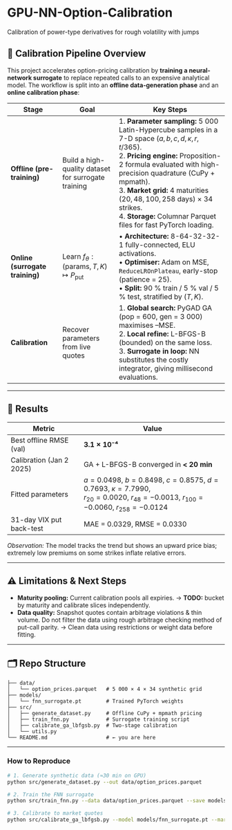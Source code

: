 # GPU-NN-Option-Calibration
Calibration of power-type derivatives for rough volatility with jumps


## 🔧 Calibration Pipeline Overview

This project accelerates option-pricing calibration by **training a neural‐network surrogate** to replace repeated calls to an expensive analytical model. The workflow is split into an **offline data-generation phase** and an **online calibration phase**:

| Stage                           | Goal                                                       | Key Steps                                                                                                                                                                                                                                                                                                                                                             |
| ------------------------------- | ---------------------------------------------------------- | --------------------------------------------------------------------------------------------------------------------------------------------------------------------------------------------------------------------------------------------------------------------------------------------------------------------------------------------------------------------- |
| **Offline (pre-training)**      | Build a high-quality dataset <br>for surrogate training    | 1. **Parameter sampling:** 5 000 Latin-Hypercube samples in a 7-D space  $(a,b,c,d,\kappa,r,t/365)$. <br>2. **Pricing engine:** Proposition-2 formula evaluated with high-precision quadrature (CuPy + mpmath). <br>3. **Market grid:** 4 maturities $(20,48,100,258\text{ days})$ × 34 strikes. <br>4. **Storage:** Columnar Parquet files for fast PyTorch loading. |
| **Online (surrogate training)** | Learn $f_\theta:(\text{params},T,K)\mapsto P_{\text{put}}$ | • **Architecture:** 8-64-32-32-1 fully-connected, ELU activations. <br>• **Optimiser:** Adam on MSE, `ReduceLROnPlateau`, early-stop (patience = 25). <br>• **Split:** 90 % train / 5 % val / 5 % test, stratified by $(T,K)$.                                                                                                                                        |
| **Calibration**                 | Recover parameters from live quotes                        | 1. **Global search:** PyGAD GA (pop = 600, gen = 3 000) maximises –MSE. <br>2. **Local refine:** L-BFGS-B (bounded) on the same loss. <br>3. **Surrogate in loop:** NN substitutes the costly integrator, giving millisecond evaluations.                                                                                                                             |

---

## 🚀 Results

| Metric                   | Value                                                                                                                                               |
| ------------------------ | --------------------------------------------------------------------------------------------------------------------------------------------------- |
| Best offline RMSE (val)  | **3.1 × 10⁻⁴**                                                                                                                                      |
| Calibration (Jan 2 2025) | GA + L-BFGS-B converged in **< 20 min**                                                                                                               |
| Fitted parameters        | $a=0.0498$, $b=0.8498$, $c=0.8575$, $d=0.7693$, $\kappa=7.7990$,<br>$r_{20} = 0.0020$, $r_{48} = -0.0013$, $r_{100} = -0.0060$, $r_{258} = -0.0124$ |
| 31-day VIX put back-test | MAE = 0.0329, RMSE = 0.0330                                                                                                          |

*Observation:* The model tracks the trend but shows an upward price bias; extremely low premiums on some strikes inflate relative errors.

---

## ⚠️ Limitations & Next Steps

* **Maturity pooling:** Current calibration pools all expiries.
  → **TODO:** bucket by maturity and calibrate slices independently.
* **Data quality:** Snapshot quotes contain arbitrage violations & thin volume. Do not filter the data using rough arbitrage checking method of put-call parity. 
  → Clean data using restrictions or weight data before fitting.


---

## 🗂️ Repo Structure

```
├── data/
│   └── option_prices.parquet   # 5 000 × 4 × 34 synthetic grid
├── models/
│   └── fnn_surrogate.pt        # Trained PyTorch weights
├── src/
│   ├── generate_dataset.py     # Offline CuPy + mpmath pricing
│   ├── train_fnn.py            # Surrogate training script
│   ├── calibrate_ga_lbfgsb.py  # Two-stage calibration
│   └── utils.py
└── README.md                   # ← you are here
```

---

### How to Reproduce

```bash
# 1. Generate synthetic data (≈30 min on GPU)
python src/generate_dataset.py --out data/option_prices.parquet

# 2. Train the FNN surrogate
python src/train_fnn.py --data data/option_prices.parquet --save models/fnn_surrogate.pt

# 3. Calibrate to market quotes
python src/calibrate_ga_lbfgsb.py --model models/fnn_surrogate.pt --market data/vix_quotes.csv
```

